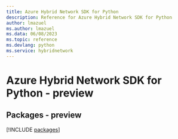 ```yaml
---
title: Azure Hybrid Network SDK for Python
description: Reference for Azure Hybrid Network SDK for Python
author: lmazuel
ms.author: lmazuel
ms.data: 06/08/2023
ms.topic: reference
ms.devlang: python
ms.service: hybridnetwork
---
```

# Azure Hybrid Network SDK for Python - preview
## Packages - preview
[!INCLUDE [packages](hybrid-network-index.md)]